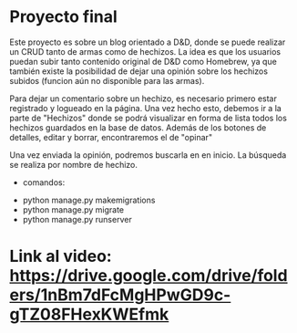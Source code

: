 # Proyecto final

Este proyecto es sobre un blog orientado a D&D, donde se puede realizar un CRUD tanto de armas como de hechizos. La idea es que los usuarios puedan subir tanto contenido original de D&D como Homebrew, ya que también existe la posibilidad de dejar una opinión sobre los hechizos subidos (funcion aún no disponible para las armas).

Para dejar un comentario sobre un hechizo, es necesario primero estar registrado y logueado en la página. Una vez hecho esto, debemos ir a la parte de "Hechizos" donde se podrá visualizar en forma de lista todos los hechizos guardados en la base de datos. Además de los botones de detalles, editar y borrar, encontraremos el de "opinar"

Una vez enviada la opinión, podremos buscarla en en inicio. La búsqueda se realiza por nombre de hechizo.


- comandos:

* python manage.py makemigrations
* python manage.py migrate
* python manage.py runserver 

# Link al video: https://drive.google.com/drive/folders/1nBm7dFcMgHPwGD9c-gTZ08FHexKWEfmk
